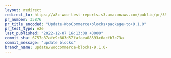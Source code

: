```yaml
---
layout: redirect
redirect_to: https://a8c-woo-test-reports.s3.amazonaws.com/public/pr/35876/e2e/index.html
pr_number: 35876
pr_title_encoded: "Update+WooCommerce+blocks+package+to+9.1.0"
pr_test_type: e2e
last_published: "2022-12-07 16:13:08 +0000"
commit_sha: 6757c87afe9c803d57fafaea08393c6acfb7c73a
commit_message: "update blocks"
branch_name: update/woocommerce-blocks-9.1.0-
---
```


